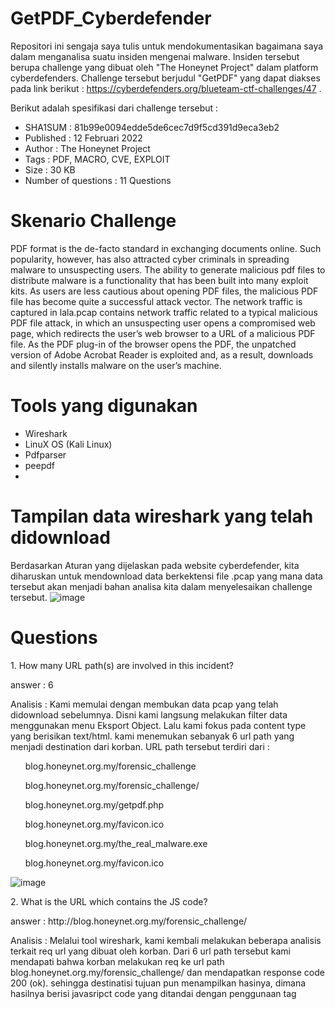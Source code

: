 # GetPDF_Cyberdefender

Repositori ini sengaja saya tulis untuk mendokumentasikan bagaimana saya dalam menganalisa suatu insiden mengenai malware. Insiden tersebut berupa challenge yang dibuat oleh "The Honeynet Project" dalam platform cyberdefenders. Challenge tersebut berjudul "GetPDF" yang dapat diakses pada link berikut : https://cyberdefenders.org/blueteam-ctf-challenges/47 . 

Berikut adalah spesifikasi dari challenge tersebut : 
- SHA1SUM : 81b99e0094edde5de6cec7d9f5cd391d9eca3eb2
- Published : 12 Februari 2022
- Author : The Honeynet Project
- Tags	: PDF, MACRO, CVE, EXPLOIT
- Size : 30 KB 
- Number of questions : 11 Questions

# Skenario Challenge
PDF format is the de-facto standard in exchanging documents online. Such popularity, however, has also attracted cyber criminals in spreading malware to unsuspecting users. The ability to generate malicious pdf files to distribute malware is a functionality that has been built into many exploit kits. As users are less cautious about opening PDF files, the malicious PDF file has become quite a successful attack vector. The network traffic is captured in lala.pcap contains network traffic related to a typical malicious PDF file attack, in which an unsuspecting user opens a compromised web page, which redirects the user’s web browser to a URL of a malicious PDF file. As the PDF plug-in of the browser opens the PDF, the unpatched version of Adobe Acrobat Reader is exploited and, as a result, downloads and silently installs malware on the user’s machine.

# Tools yang digunakan 
- Wireshark
- LinuX OS (Kali Linux)
- Pdfparser
- peepdf
- 

# Tampilan data wireshark yang telah didownload 
Berdasarkan Aturan yang dijelaskan pada website cyberdefender, kita diharuskan untuk mendownload data berkektensi file .pcap yang mana data tersebut akan menjadi bahan analisa kita dalam menyelesaikan challenge tersebut. 
![image](https://user-images.githubusercontent.com/43168046/201688005-76af4b00-6871-49ac-8793-219a6c32c4c7.png)


# Questions 
<p>1. How many URL path(s) are involved in this incident? </p>
<p> answer : 6 </p>
<p> Analisis : Kami memulai dengan membukan data pcap yang telah didownload sebelumnya. Disni kami langsung melakukan filter data menggunakan menu Eksport Object. Lalu kami fokus pada content type yang berisikan text/html. kami menemukan sebanyak 6 url path yang menjadi destination dari korban. URL path tersebut terdiri dari :

<ul>blog.honeynet.org.my/forensic_challenge</ul>
<ul>blog.honeynet.org.my/forensic_challenge/</ul>
<ul>blog.honeynet.org.my/getpdf.php</ul>
<ul>blog.honeynet.org.my/favicon.ico</ul>
<ul>blog.honeynet.org.my/the_real_malware.exe</ul>
<ul>blog.honeynet.org.my/favicon.ico</ul>
</p>

![image](https://user-images.githubusercontent.com/43168046/201691756-15ddff2a-ae4b-454f-96bd-b00b4396d5e4.png)

<p>2. What is the URL which contains the JS code? </p>
<p> answer : http://blog.honeynet.org.my/forensic_challenge/ </p>
<p> Analisis :  Melalui tool wireshark, kami kembali melakukan beberapa analisis terkait req url yang dibuat oleh korban. Dari 6 url path tersebut kami mendapati bahwa korban melakukan req ke url path blog.honeynet.org.my/forensic_challenge/ dan mendapatkan response code 200 (ok). sehingga destinatisi tujuan pun menampilkan hasinya, dimana hasilnya berisi javasripct code yang ditandai dengan penggunaan tag <script>. </p>

![image](https://user-images.githubusercontent.com/43168046/201835339-0fb5495c-32ed-408b-90c2-98ba3e080f1d.png)
  
<p>3. What is the URL hidden in the JS code? </p>
<p> answer : http://blog.honeynet.org.my/forensic_challenge/getpdf.php </p>
<p> Analisis :  Melalui tool wireshark, kami kembali melakukan beberapa analisis terkait req url yang dibuat oleh korban. Kami kembali menanalisi url sebelumnya yaitu "blog.honeynet.org.my/forensic_challenge/". Namun saat kami melakukan analyisi follow http stream, kami sedikit kebingan, lalu kami mengubah menjadi follow tcp stream, dan benar saja kami menemukan adanya indikasi url ynag terhubung dalam javascript code tersebut yang mengarah ke http://blog.honeynet.org.my/forensic_challenge/getpdf.php . </p>  

![image](https://user-images.githubusercontent.com/43168046/201840354-560c764e-1291-49de-a032-e32a72c84c97.png)

<p>4. What is the MD5 hash of the PDF file contained in the packet? </p>
<p> answer : 659cf4c6baa87b082227540047538c2a </p>
<p> Analisis : Menggunakan menu filter yang tersedia pada wireshark, kami mencoba mengskpor object yang telah didownload sebelumnya oleh korban yang mengarah ke url  /forensic_challenge/fcexploit.pdf. Diketahui bahwa korban mendownload file berukuran 25 KB. Namun saat kami melakukan pengecekkan menggunakan file menggunakan linux, ouput ynag dikeluarkan bukanlah pdf, namun data, tentu saja ini mencurigakan. Menggunakan commandline yang tersedia di linux, kami berhasil mendapati hash md5 dari file tersebut. Kami memvalidasi menggunakan virus totals, dan benar file tersebut adalah malware.  </p> 

![image](https://user-images.githubusercontent.com/43168046/201845989-03020149-748a-42b3-8858-457c491551e2.png)

<p>5. How many object(s) are contained inside the PDF file? </p>
<p> answer : 19 </p>
<p> Analisis : Untuk mengetahui jumlah object yang terdapat dari file pdf tersebut, kami menggunakan bantuaan dari tools pdfid. melalui pdfid, kami dapat mengetahui struturk penyusund dari pdf tersebut. Jumlah object yang terdapat pada file tersebut adalah 19 </p> 

![image](https://user-images.githubusercontent.com/43168046/201888181-4daffa18-3538-4b86-9854-4f31456306cc.png)

<p>6. How many filtering schemes are used for the object streams? </p>
<p> answer : 4 </p>
<p> Analisis : Untuk mengetahui beberapa filter yang digunakan pada object dalam file tersebut, kami menggunakan tools pdf-parser. Melalui tools pdf-parser kami kembali mengcek satu persatu dari semua object yang berjumlah 19. kami mengcek satu persatu, terdapat 4 pobject yang menggunakan filter, yaitu object 5, 7, 9, 10   </p>

![image](https://user-images.githubusercontent.com/43168046/201928338-1217b51f-b9b4-4631-a693-3a93a1cefdb1.png)

<p>7. What is the number of the 'object stream' that might contain malicious JS code? </p>
<p> answer : 5 </p>
<p> Analisis : Disini kami kembali menggunakan tools peepdf. Melalui tools tersebut kami mendapati bahwa object nomer 5 teridindikasi sebagai malicious dengan ditandai masuk dalam kategori "object with js code". Kami pun mengekstrak object tersebut menggunakan peepdf, namun kami hanya menemukan sebuah script JS Code yang sulit dibaca. Menggunakan tools pdfstreamdumspter kami mencoba melakukan ekstraksi object tersebut, dan benar sajar kami mendapati bahwa object tersebut sebagai Exploit CVE-2009-1492 Date:5.12.09 v9.1 </p>

![image](https://user-images.githubusercontent.com/43168046/201973441-ea2ed9da-6f6b-4f0e-a81f-e5e2e70c5c77.png)

<p>8. Analyzing the PDF file. What 'object-streams' contain the JS code responsible for executing the shellcodes? The JS code is divided into two streams. Format: two numbers separated with ','. Put the numbers in ascending order </p>
<p> answer : 7,9 </p>
<p> Analisis : Setelah mengerahui bahwa terdapat 5 object yang masuk dalam kategori "stream". Kami mencoba mencoba menganalisa setiap object tersebut, dan tepatnya pada object 5 kami mendapatkan hasil yang cukup memuaskan. Kami mendapat pentujuk unutk mempermudah kami dalam menganalisa setiap onjectnya. setelah kami mengikuti pentujuk yang didaptakan, kami mengidentifikasi bahwa object 7 dan 9 memuat suatu code java scirpt yang kemungkinan bertugas menjalankan shellcode. </p>

![image](https://user-images.githubusercontent.com/43168046/202206141-14979e83-729b-4f22-be81-9f1d71b70b45.png)

<p>9. Analyzing the PDF file. What 'object-streams' contain the JS code responsible for executing the shellcodes? The JS code is divided into two streams. Format: two numbers separated with ','. Put the numbers in ascending order </p>
<p> answer : c:\WINDOWS\system32\a.exe </p>
<p> Analisis : setelah berhasil mendapat malicious jscode yang terdapat pada object 7 dan 9, kami melanjutkan menganalisa mengenai adanya kemungkinan shell code yang terdapat pada malicious object tersebut. Kami sepertinya menemukan shell code yang kami cari pada malicious jscode tersebut. kami pun membukanya dengan bantuan peepdf dan melakukan unescape yang berfungsi untuk menyaring kode atau varibel ynag tersembunyi tersebut. Setelah itu kami berhasil mendapatkan raw shellcodenya, lalu kami menjalankan shllecode tersebut menggunakan function sctest. dan kami mendapatkan informasi yang kami inginkan.  </p>

![image](https://user-images.githubusercontent.com/43168046/202204608-f7be6022-677a-43d6-bf39-7e20c7c92f3b.png)



 



 





















